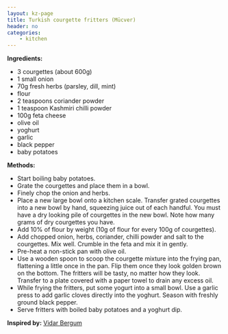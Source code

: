 ```yaml
---
layout: kz-page
title: Turkish courgette fritters (Mücver)
header: no
categories:
    - kitchen
---
```


**Ingredients:**

* 3 courgettes (about 600g)
* 1 small onion
* 70g fresh herbs (parsley, dill, mint)
* flour
* 2 teaspoons coriander powder
* 1 teaspoon Kashmiri chilli powder
* 100g feta cheese
* olive oil
<nbsp></nbsp>
* yoghurt
* garlic
* black pepper
<nbsp></nbsp>
* baby potatoes

**Methods:**

* Start boiling baby potatoes.
* Grate the courgettes and place them in a bowl.
* Finely chop the onion and herbs.
* Place a new large bowl onto a kitchen scale. Transfer grated courgettes into a new bowl by hand, squeezing juice out of each handful. You must have a dry looking pile of courgettes in the new bowl. Note how many grams of dry courgettes you have.
* Add 10% of flour by weight (10g of flour for every 100g of courgettes). 
* Add chopped onion, herbs, coriander, chilli powder and salt to the courgettes. Mix well. Crumble in the feta and mix it in gently.
* Pre-heat a non-stick pan with olive oil.
* Use a wooden spoon to scoop the courgette mixture into the frying pan, flattening a little once in the pan. Flip them once they look golden brown on the bottom. The fritters will be tasty, no matter how they look. Transfer to a plate covered with a paper towel to drain any excess oil.
* While frying the fritters, put some yogurt into a small bowl. Use a garlic press to add garlic cloves directly into the yoghurt. Season with freshly ground black pepper.
* Serve fritters with boiled baby potatoes and a yoghurt dip.

**Inspired by:** [Vidar Bergum](https://vidarbergum.com/recipe/mucver-turkish-courgette-zucchini-fritters/)
